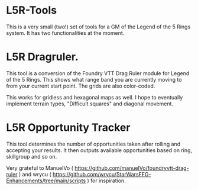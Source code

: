 # L5R-Tools

This is a very small (two!) set of tools for a GM of the Legend of the 5 Rings system. It has two functionalities at the moment.
# L5R Dragruler.
This tool is a conversion of the Foundry VTT Drag Ruler module for Legend of the 5 Rings. This shows what range band you are currently moving to from your current start point. The grids are also color-coded. 

This works for gridless and hexagonal maps as well. I hope to eventually implement terrain types, "Difficult squares" and diagonal movement. 

# L5R Opportunity Tracker
This tool determines the number of opportunities taken after rolling and accepting your results. It then outputs available opportunities based on ring, skillgroup and so on.

Very grateful to ManuelVo ( https://github.com/manuelVo/foundryvtt-drag-ruler ) and wrycu ( https://github.com/wrycu/StarWarsFFG-Enhancements/tree/main/scripts ) for inspiration.